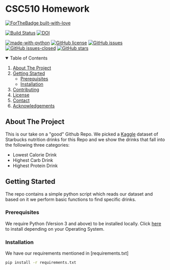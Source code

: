 # CSC510 Homework

[![ForTheBadge built-with-love](http://ForTheBadge.com/images/badges/built-with-love.svg)](https://GitHub.com/usmanwardag/csc510_hw)

[![Build Status](https://app.travis-ci.com/usmanwardag/csc510_hw.svg?branch=main)](https://app.travis-ci.com/usmanwardag/csc510_hw)
[![DOI](https://zenodo.org/badge/DOI/10.5281/zenodo.5366280.svg)](https://doi.org/10.5281/zenodo.5366280)


[![made-with-python](https://img.shields.io/badge/Made%20with-Python-1f425f.svg)](https://www.python.org/)
[![GitHub license](https://img.shields.io/github/license/usmanwardag/csc510_hw)](https://github.com/usmanwardag/csc510_hw/blob/main/LICENSE)
[![GitHub issues](https://img.shields.io/github/issues/usmanwardag/csc510_hw)](https://github.com/usmanwardag/csc510_hw/issues)
[![GitHub issues-closed](https://img.shields.io/github/issues-closed/usmanwardag/csc510_hw)](https://github.com/usmanwardag/csc510_hw/issues?q=is%3Aissue+is%3Aclosed)
[![GitHub stars](https://img.shields.io/github/stars/usmanwardag/csc510_hw)](https://github.com/usmanwardag/csc510_hw/stargazers)

<!-- TABLE OF CONTENTS -->
<details open="open">
  <summary>Table of Contents</summary>
  <ol>
    <li>
      <a href="#about-the-project">About The Project</a>
    </li>
    <li>
      <a href="#getting-started">Getting Started</a>
      <ul>
        <li><a href="#prerequisites">Prerequisites</a></li>
        <li><a href="#installation">Installation</a></li>
      </ul>
    </li>
    <li><a href="#contributing">Contributing</a></li>
    <li><a href="#license">License</a></li>
    <li><a href="#contact">Contact</a></li>
    <li><a href="#acknowledgements">Acknowledgements</a></li>
  </ol>
</details>

<!-- ABOUT THE PROJECT -->
## About The Project

This is our take on a "good" Github Repo. We picked a [Kaggle](https://www.kaggle.com/starbucks/starbucks-menu) dataset of Starbucks nutrition drinks for this Repo and we show the drinks that fall into the following three categories:
* Lowest Calorie Drink
* Highest Carb Drink
* Highest Protein Drink

<!-- GETTING STARTED -->
## Getting Started

The repo contains a simple python script which reads our dataset and based on it we perform basic functions to find specific drinks.

### Prerequisites

We require Python (Version 3 and above) to be installed locally. Click [here](https://www.python.org/downloads/) to install depending on your Operating System. 

### Installation
We have our requirements mentioned in [requirements.txt]
  ```sh
  pip install -r requirements.txt
  ```




